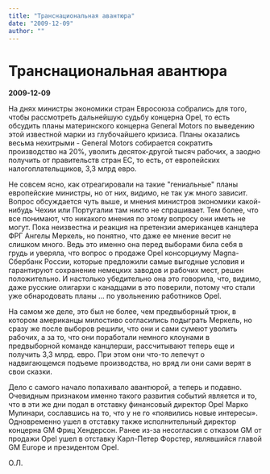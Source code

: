 ```yaml
---
title: "Транснациональная авантюра"
date: "2009-12-09"
author: ""
---
```


# Транснациональная авантюра

**2009-12-09** 

На днях министры экономики стран Евросоюза собрались для того, чтобы рассмотреть дальнейшую судьбу концерна Opel, то есть обсудить планы материнского концерна General Motors по выведению этой известной марки из глубочайшего кризиса. Планы оказались весьма нехитрыми -  General Motors  собирается сократить производство на 20%,  уволить десяток-другой тысяч рабочих, а заодно получить от правительств стран ЕС, то есть, от европейских налогоплательщиков, 3,3 млрд евро.

Не совсем ясно, как отреагировали на такие "гениальные" планы европейские министры, но от них, видимо, не так уж много зависит. Вопрос обсуждается чуть выше, и мнения министров экономики какой-нибудь Чехии или Португалии там никто не спрашивает. Тем более, что все понимают, что никакого мнения по этому вопросу они иметь не могут. Пока неизвестна и реакция на претензии американцев канцлера ФРГ Ангелы Меркель, но понятно, что даже ее мнение весит не слишком много. Ведь это именно она перед выборами била себя в грудь и уверяла, что вопрос о продаже  Opel консорциуму Magna-Сбербанк России, которые предложили самые выгодные условия и гарантируют сохранение немецких заводов и рабочих мест, решен положительно. И настолько убедительно она это говорила, что, видимо, даже русские олигархи с канадцами в это поверили, потому что стали уже  обнародовать планы ... по увольнению работников  Opel.

На самом же деле, это был не более, чем предвыборный трюк, в котором американцы милостиво согласились подыграть Меркель, но сразу же после выборов решили, что они и сами сумеют уволить рабочих, а за то, что они поработали немного клоунами в предвыборной команде канцлерши, рассчитывают теперь еще и получить 3,3 млрд. евро. При этом они что-то лепечут о надвигающемся подъеме производства, но вряд ли они сами верят в свои сказки.

Дело с самого начало попахивало авантюрой, а теперь и подавно. Очевидным признаком именно такого развития событий является и то, что в эти же дни подал в отставку финансовый директор Opel Марко Мулинари, сославшись на то, что у не го «появились новые интересы». Одновременно ушел в отставку также исполнительный директор концерна GM Фриц Хендерсон. Ранее из-за несогласия с отказом GM от продажи Opel ушел в отставку Карл-Петер Форстер, являвшийся главой GM Europe и президентом Opel.

О.Л.